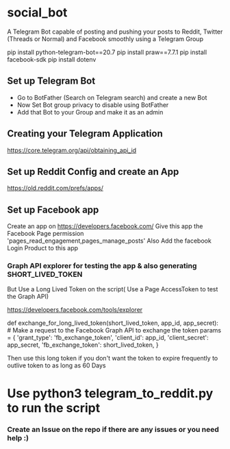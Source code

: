 # social_bot
A Telegram Bot capable of posting and pushing your posts to Reddit, Twitter (Threads or Normal) and Facebook smoothly using a Telegram Group

pip install python-telegram-bot==20.7
pip install praw==7.7.1
pip install facebook-sdk
pip install dotenv


## Set up Telegram Bot

* Go to BotFather (Search on Telegram search) and create a new Bot
* Now Set Bot group privacy to disable using BotFather
* Add that Bot to your Group and make it as an admin

## Creating your Telegram Application

https://core.telegram.org/api/obtaining_api_id

## Set up Reddit Config and create an App

https://old.reddit.com/prefs/apps/

## Set up Facebook app

Create an app on https://developers.facebook.com/
Give this app the Facebook Page permission 'pages_read_engagement,pages_manage_posts'
Also Add the facebook Login Product to this app

### Graph API explorer for testing the app & also generating SHORT_LIVED_TOKEN

But Use a Long Lived Token on the script( Use a Page AccessToken to test the Graph API)

https://developers.facebook.com/tools/explorer

def exchange_for_long_lived_token(short_lived_token, app_id, app_secret):
    # Make a request to the Facebook Graph API to exchange the token
    params = {
        'grant_type': 'fb_exchange_token',
        'client_id': app_id,
        'client_secret': app_secret,
        'fb_exchange_token': short_lived_token,
    }

Then use this long token if you don't want the token to expire frequently to outlive token to as long as 60 Days

# Use python3 telegram_to_reddit.py to run the script

### Create an Issue on the repo if there are any issues or you need help :)

